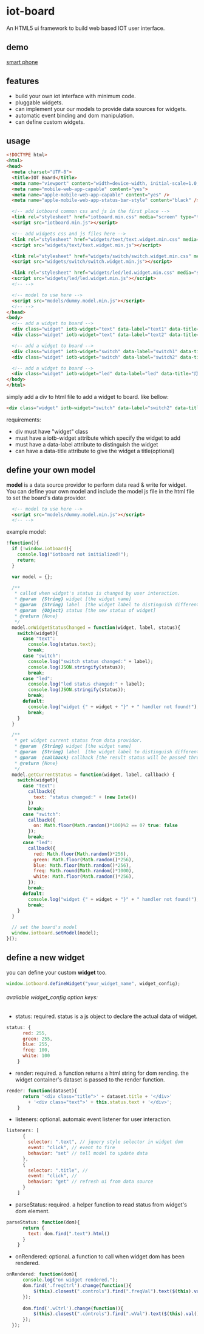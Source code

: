 # iot-board
An HTML5 ui framework to build web based IOT user interface.

## demo
[smart phone](http://pandocloud.github.io/iot-board/index-demo.html)

## features
* build your own iot interface with minimum code.
* pluggable widgets.
* can implement your our models to provide data sources for widgets.
* automatic event binding and dom manipulation.
* can define custom widgets.

## usage
``` html
<!DOCTYPE html>
<html>
<head>
  <meta charset="UTF-8">
  <title>IOT Board</title>
  <meta name="viewport" content="width=device-width, initial-scale=1.0, maximum-scale=1.0, user-scalable=0">
  <meta name="mobile-web-app-capable" content="yes">
  <meta name="apple-mobile-web-app-capable" content="yes" />
  <meta name="apple-mobile-web-app-status-bar-style" content="black" />

  <!-- add iotboard common css and js in the first place -->
  <link rel="stylesheet" href="iotboard.min.css" media="screen" type="text/css" />
  <script src="iotboard.min.js"></script>

  <!-- add widgets css and js files here -->
  <link rel="stylesheet" href="widgets/text/text.widget.min.css" media="screen" type="text/css" />
  <script src="widgets/text/text.widget.min.js"></script>

  <link rel="stylesheet" href="widgets/switch/switch.widget.min.css" media="screen" type="text/css" />
  <script src="widgets/switch/switch.widget.min.js"></script>

  <link rel="stylesheet" href="widgets/led/led.widget.min.css" media="screen" type="text/css" />
  <script src="widgets/led/led.widget.min.js"></script>
  <!-- -->

  <!-- model to use here -->
  <script src="models/dummy.model.min.js"></script>
  <!-- -->
</head>
<body>
  <!-- add a widget to board -->
  <div class="widget" iotb-widget="text" data-label="text1" data-title="随意"></div>
  <div class="widget" iotb-widget="text" data-label="text2" data-title="hell"></div>

  <!-- add a widget to board -->
  <div class="widget" iotb-widget="switch" data-label="switch1" data-title="开关1"></div>
  <div class="widget" iotb-widget="switch" data-label="switch2" data-title="开关2"></div>

  <!-- add a widget to board -->
  <div class="widget" iotb-widget="led" data-label="led" data-title="灯泡"></div>
</body>
</html>
```

simply add a div to html file to add a widget to board. like bellow:

``` html
<div class="widget" iotb-widget="switch" data-label="switch2" data-title="开关2"></div>
```

requirements:

* div must have "widget" class
* must have a iotb-widget attribute which specify the widget to add
* must have a data-label attribute to distinguish the widget
* can have a data-title attribute to give the widget a title(optional)

## define your own model
**model** is a data source providor to perform data read & write for widget. You can define your own model and include the model js file in the html file to set the board's data providor.
``` html
  <!-- model to use here -->
  <script src="models/dummy.model.min.js"></script>
  <!-- -->
``` 
example model:
``` javascript
!function(){
  if (!window.iotboard){
    console.log("iotboard not initialized!");
    return;
  }

  var model = {};

  /**
   * called when widget's status is changed by user interaction.
   * @param  {String} widget [the widget name]
   * @param  {String} label  [the widget label to distinguish different widget of same type/name]
   * @param  {Object} status [the new status of widget]
   * @return {None}
   */
  model.onWidgetStatusChanged = function(widget, label, status){
    switch(widget){
      case "text":
        console.log(status.text);
        break;
      case "switch":
        console.log("switch status changed:" + label);
        console.log(JSON.stringify(status));
        break;
      case "led":
        console.log("led status changed:" + label);
        console.log(JSON.stringify(status));
        break;
      default:
        console.log("widget {" + widget + "}" + " handler not found!");
        break;
    }
  }

  /**
   * get widget current status from data providor.
   * @param  {String} widget [the widget name]
   * @param  {String} label  [the widget label to distinguish different widget of same type/name]
   * @param  {callback} callback [the result status will be passed through callback(status)]
   * @return {None}
   */
  model.getCurrentStatus = function(widget, label, callback) {
    switch(widget){
      case "text":
        callback({
          text: "status changed:" + (new Date())
        })
        break;
      case "switch": 
        callback({
          on: Math.floor(Math.random()*100)%2 == 0? true: false
        });
        break;
      case "led":
        callback({
          red: Math.floor(Math.random()*256),
          green: Math.floor(Math.random()*256),
          blue: Math.floor(Math.random()*256),
          freq: Math.round(Math.random()*1000),
          white: Math.floor(Math.random()*256),
        });
        break;
      default:
        console.log("widget {" + widget + "}" + " handler not found!");
        break;
    }
  }

  // set the board's model
  window.iotboard.setModel(model);
}();
```

## define a new widget
you can define your custom **widget** too. 
``` javascript
window.iotboard.defineWidget("your_widget_name", widget_config);
```
###### available widget_config option keys:
* status: 
required. status is a js object to declare the actual data of widget.
``` javascript
status: {
      red: 255,
      green: 255,
      blue: 255,
      freq: 100,
      white: 100
    }
```
* render: required. a function returns a html string for dom rending. the widget container's dataset is passed to the render function.

``` javascript
render: function(dataset){
      return '<div class="title">' + dataset.title + '</div>' 
        + '<div class="text">' + this.status.text + '</div>';
    }
```

* listeners: optional. automaic event listener for user interaction.
``` javascript
listeners: [
      {
        selector: ".text", // jquery style selector in widget dom
        event: "click", // event to fire
        behavior: "set" // tell model to update data
      },
      {
        selector: ".title", // 
        event: "click", //
        behavior: "get" // refresh ui from data source
      }
    ]

```

* parseStatus: required. a helper function to read status from widget's dom element.
``` javascript
parseStatus: function(dom){
      return {
        text: dom.find(".text").html()
      }
    }
```

* onRendered: optional. a function to call when widget dom has been rendered.
``` javascript
onRendered: function(dom){
      console.log("on widget rendered.");
      dom.find('.freqCtrl').change(function(){
          $(this).closest(".controls").find(".freqVal").text($(this).val());
      });
  
      dom.find('.wCtrl').change(function(){
          $(this).closest(".controls").find(".wVal").text($(this).val());
      });
  });
```
 

